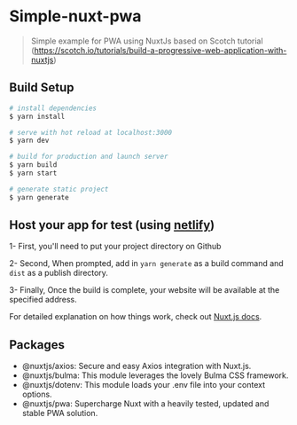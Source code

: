 # Simple-nuxt-pwa

> Simple example for PWA using NuxtJs based on Scotch tutorial (https://scotch.io/tutorials/build-a-progressive-web-application-with-nuxtjs)

## Build Setup

``` bash
# install dependencies
$ yarn install

# serve with hot reload at localhost:3000
$ yarn dev

# build for production and launch server
$ yarn build
$ yarn start

# generate static project
$ yarn generate
```
## Host your app for test (using [netlify](https://app.netlify.com/))

1- First, you'll need to put your project directory on Github

2- Second, When prompted, add in `yarn generate` as a build command and `dist` as a publish directory.

3- Finally, Once the build is complete, your website will be available at the specified address.

For detailed explanation on how things work, check out [Nuxt.js docs](https://nuxtjs.org).

## Packages

- @nuxtjs/axios: Secure and easy Axios integration with Nuxt.js.
- @nuxtjs/bulma: This module leverages the lovely Bulma CSS framework.
- @nuxtjs/dotenv: This module loads your .env file into your context options.
- @nuxtjs/pwa: Supercharge Nuxt with a heavily tested, updated and stable PWA solution.

